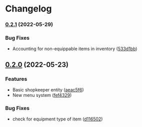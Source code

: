 # Changelog

### [0.2.1](https://github.com/tigwyk/EscapeFromRoguelikes/compare/v0.2.0...v0.2.1) (2022-05-29)


### Bug Fixes

* Accounting for non-equippable items in inventory ([533d1bb](https://github.com/tigwyk/EscapeFromRoguelikes/commit/533d1bb2469c27362dd82f047de5bef8bc75526e))

## [0.2.0](https://github.com/tigwyk/EscapeFromRoguelikes/compare/v0.1.20...v0.2.0) (2022-05-23)


### Features

* Basic shopkeeper entity ([aeac5f6](https://github.com/tigwyk/EscapeFromRoguelikes/commit/aeac5f60cbc0a636fbef2da93f358d1a35522017))
* New menu system ([fef4329](https://github.com/tigwyk/EscapeFromRoguelikes/commit/fef4329ce15927683b75ad3f33d66565c956aad9))


### Bug Fixes

* check for equipment type of item ([d116502](https://github.com/tigwyk/EscapeFromRoguelikes/commit/d116502a69c3631ad978caf26747ea1aa529d4a8))
